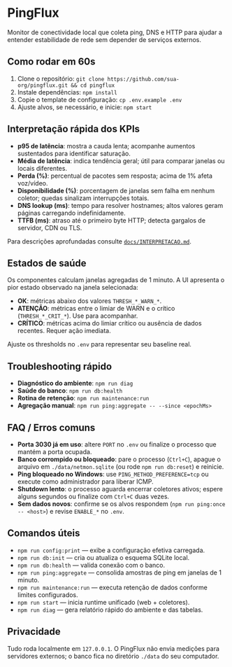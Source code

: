 # PingFlux

Monitor de conectividade local que coleta ping, DNS e HTTP para ajudar a entender estabilidade de rede sem depender de serviços externos.

## Como rodar em 60s
1. Clone o repositório: `git clone https://github.com/sua-org/pingflux.git && cd pingflux`
2. Instale dependências: `npm install`
3. Copie o template de configuração: `cp .env.example .env`
4. Ajuste alvos, se necessário, e inicie: `npm start`

## Interpretação rápida dos KPIs
- **p95 de latência**: mostra a cauda lenta; acompanhe aumentos sustentados para identificar saturação.
- **Média de latência**: indica tendência geral; útil para comparar janelas ou locais diferentes.
- **Perda (%)**: percentual de pacotes sem resposta; acima de 1% afeta voz/vídeo.
- **Disponibilidade (%)**: porcentagem de janelas sem falha em nenhum coletor; quedas sinalizam interrupções totais.
- **DNS lookup (ms)**: tempo para resolver hostnames; altos valores geram páginas carregando indefinidamente.
- **TTFB (ms)**: atraso até o primeiro byte HTTP; detecta gargalos de servidor, CDN ou TLS.

Para descrições aprofundadas consulte [`docs/INTERPRETACAO.md`](docs/INTERPRETACAO.md).

## Estados de saúde
Os componentes calculam janelas agregadas de 1 minuto. A UI apresenta o pior estado observado na janela selecionada:
- **OK**: métricas abaixo dos valores `THRESH_*_WARN_*`.
- **ATENÇÃO**: métricas entre o limiar de WARN e o crítico (`THRESH_*_CRIT_*`). Use para acompanhar.
- **CRÍTICO**: métricas acima do limiar crítico ou ausência de dados recentes. Requer ação imediata.

Ajuste os thresholds no `.env` para representar seu baseline real.

## Troubleshooting rápido
- **Diagnóstico do ambiente**: `npm run diag`
- **Saúde do banco**: `npm run db:health`
- **Rotina de retenção**: `npm run maintenance:run`
- **Agregação manual**: `npm run ping:aggregate -- --since <epochMs>`

## FAQ / Erros comuns
- **Porta 3030 já em uso**: altere `PORT` no `.env` ou finalize o processo que mantém a porta ocupada.
- **Banco corrompido ou bloqueado**: pare o processo (`Ctrl+C`), apague o arquivo em `./data/netmon.sqlite` (ou rode `npm run db:reset`) e reinicie.
- **Ping bloqueado no Windows**: use `PING_METHOD_PREFERENCE=tcp` ou execute como administrador para liberar ICMP.
- **Shutdown lento**: o processo aguarda encerrar coletores ativos; espere alguns segundos ou finalize com `Ctrl+C` duas vezes.
- **Sem dados novos**: confirme se os alvos respondem (`npm run ping:once -- <host>`) e revise `ENABLE_*` no `.env`.

## Comandos úteis
- `npm run config:print` — exibe a configuração efetiva carregada.
- `npm run db:init` — cria ou atualiza o esquema SQLite local.
- `npm run db:health` — valida conexão com o banco.
- `npm run ping:aggregate` — consolida amostras de ping em janelas de 1 minuto.
- `npm run maintenance:run` — executa retenção de dados conforme limites configurados.
- `npm run start` — inicia runtime unificado (web + coletores).
- `npm run diag` — gera relatório rápido do ambiente e das tabelas.

## Privacidade
Tudo roda localmente em `127.0.0.1`. O PingFlux não envia medições para servidores externos; o banco fica no diretório `./data` do seu computador.
